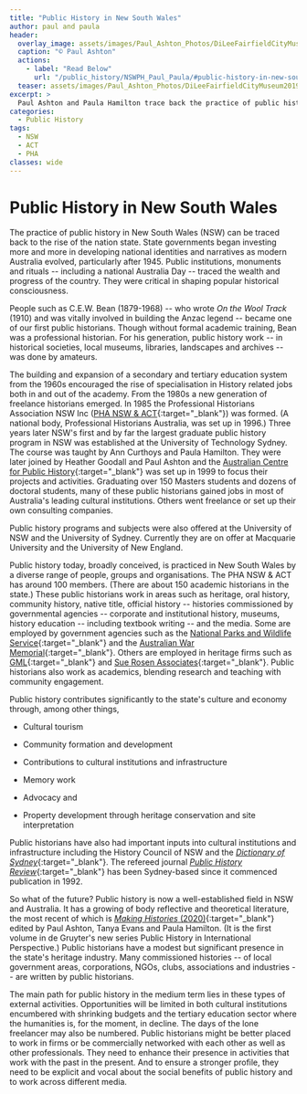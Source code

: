 ```yaml
---
title: "Public History in New South Wales"
author: paul and paula
header:
  overlay_image: assets/images/Paul_Ashton_Photos/DiLeeFairfieldCityMuseum2019.jpeg
  caption: "© Paul Ashton"
  actions:
    - label: "Read Below"
      url: "/public_history/NSWPH_Paul_Paula/#public-history-in-new-south-wales"
  teaser: assets/images/Paul_Ashton_Photos/DiLeeFairfieldCityMuseum2019.jpeg
excerpt: >
  Paul Ashton and Paula Hamilton trace back the practice of public history in NSW, from its early days in the 20th century to 2021.
categories:
  - Public History
tags:
  - NSW
  - ACT
  - PHA
classes: wide
---
```

# Public History in New South Wales
The practice of public history in New South Wales (NSW) can be traced
back to the rise of the nation state. State governments began investing
more and more in developing national identities and narratives as modern
Australia evolved, particularly after 1945. Public institutions,
monuments and rituals -- including a national Australia Day -- traced
the wealth and progress of the country. They were critical in shaping
popular historical consciousness.

People such as C.E.W. Bean (1879-1968) -- who wrote *On the Wool Track*
(1910) and was vitally involved in building the Anzac legend -- became
one of our first public historians. Though without formal academic
training, Bean was a professional historian. For his generation, public
history work -- in historical societies, local museums, libraries,
landscapes and archives -- was done by amateurs.

The building and expansion of a secondary and tertiary education system
from the 1960s encouraged the rise of specialisation in History related
jobs both in and out of the academy. From the 1980s a new generation of
freelance historians emerged. In 1985 the Professional Historians
Association NSW Inc ([PHA NSW & ACT](https://www.phansw.org.au/){:target="_blank"}) was
formed. (A national body, Professional Historians Australia, was set up
in 1996.) Three years later NSW's first and by far the largest graduate
public history program in NSW was established at the University of
Technology Sydney. The course was taught by Ann Curthoys and Paula
Hamilton. They were later joined by Heather Goodall and Paul Ashton and
the [Australian Centre for Public
History](https://www.uts.edu.au/research-and-teaching/our-research/australian-centre-public-history){:target="_blank"}
was set up in 1999 to focus their projects and activities. Graduating
over 150 Masters students and dozens of doctoral students, many of these
public historians gained jobs in most of Australia's leading cultural
institutions. Others went freelance or set up their own consulting
companies.

Public history programs and subjects were also offered at the University
of NSW and the University of Sydney. Currently they are on offer at
Macquarie University and the University of New England.

Public history today, broadly conceived, is practiced in New South Wales
by a diverse range of people, groups and organisations. The PHA NSW &
ACT has around 100 members. (There are about 150 academic historians in
the state.) These public historians work in areas such as heritage, oral
history, community history, native title, official history -- histories
commissioned by governmental agencies -- corporate and institutional
history, museums, history education -- including textbook writing -- and
the media. Some are employed by government agencies such as the
[National Parks and Wildlife
Service](https://www.nationalparks.nsw.gov.au/){:target="_blank"} and the [Australian War
Memorial](https://www.awm.gov.au/){:target="_blank"}. Others are employed in heritage
firms such as [GML](https://www.gml.com.au/){:target="_blank"} and [Sue Rosen
Associates](https://suerosenassociates.com/){:target="_blank"}. Public historians also
work as academics, blending research and teaching with community
engagement.

Public history contributes significantly to the state's culture and
economy through, among other things,

* Cultural tourism

* Community formation and development

* Contributions to cultural institutions and infrastructure

* Memory work

* Advocacy and

* Property development through heritage conservation and site interpretation

Public historians have also had important inputs into cultural
institutions and infrastructure including the History Council of NSW and
the [*Dictionary of Sydney*](https://home.dictionaryofsydney.org/){:target="_blank"}. The
refereed journal [*Public History
Review*](https://epress.lib.uts.edu.au/journals/index.php/phrj){:target="_blank"} has been
Sydney-based since it commenced publication in 1992.

So what of the future? Public history is now a well-established field in
NSW and Australia. It has a growing of body reflective and theoretical
literature, the most recent of which is [*Making Histories*
(2020)](https://www.degruyter.com/view/title/547254){:target="_blank"} edited by Paul
Ashton, Tanya Evans and Paula Hamilton. (It is the first volume in de
Gruyter's new series Public History in International Perspective.)
Public historians have a modest but significant presence in the state's
heritage industry. Many commissioned histories -- of local government
areas, corporations, NGOs, clubs, associations and industries -- are
written by public historians.

The main path for public history in the medium term lies in these types
of external activities. Opportunities will be limited in both cultural
institutions encumbered with shrinking budgets and the tertiary
education sector where the humanities is, for the moment, in decline.
The days of the lone freelancer may also be numbered. Public historians
might be better placed to work in firms or be commercially networked
with each other as well as other professionals. They need to enhance
their presence in activities that work with the past in the present. And
to ensure a stronger profile, they need to be explicit and vocal about
the social benefits of public history and to work across different
media.
